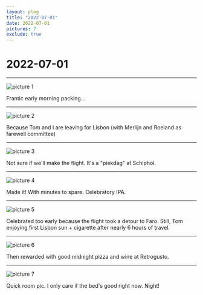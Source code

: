 ```yaml
---
layout: plog
title: "2022-07-01"
date: 2022-07-01
pictures: 7
exclude: true
---
```


# 2022-07-01

---

<img class="plog-picture" src="{{ site.baseurl }}/img/IMG_20220701_092343_2.jpg" alt="picture 1" />

Frantic early morning packing...

---

<img class="plog-picture" src="{{ site.baseurl }}/img/IMG_20220701_094521_3.jpg" alt="picture 2" />

Because Tom and I are leaving for Lisbon (with Merlijn and Roeland as farewell committee)

---

<img class="plog-picture" src="{{ site.baseurl }}/img/IMG_20220701_124526_1.jpg" alt="picture 3" />

Not sure if we'll make the flight. It's a "piekdag" at Schiphol.

---

<img class="plog-picture" src="{{ site.baseurl }}/img/IMG_20220701_164403_4.jpg" alt="picture 4" />

Made it! With minutes to spare. Celebratory IPA.

---

<img class="plog-picture" src="{{ site.baseurl }}/img/IMG_20220701_214945_3.jpg" alt="picture 5" />

Celebrated too early because the flight took a detour to Faro. Still, Tom enjoying first Lisbon sun + cigarette after nearly 6 hours of travel.

---

<img class="plog-picture" src="{{ site.baseurl }}/img/IMG_20220701_233116.jpg" alt="picture 6" />

Then rewarded with good midnight pizza and wine at Retrogusto.

---

<img class="plog-picture" src="{{ site.baseurl }}/img/IMG_20220702_010030.jpg" alt="picture 7" />

Quick room pic. I only care if the bed's good right now. Night!

